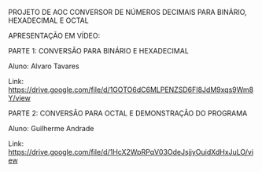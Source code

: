 PROJETO DE AOC
CONVERSOR DE NÚMEROS DECIMAIS PARA BINÁRIO, HEXADECIMAL E OCTAL

APRESENTAÇÃO EM VÍDEO:

PARTE 1:
CONVERSÃO PARA BINÁRIO E HEXADECIMAL

Aluno: Alvaro Tavares

Link: https://drive.google.com/file/d/1GOTO6dC6MLPENZSD6FI8JdM9xqs9Wm8Y/view

PARTE 2:
CONVERSÃO PARA OCTAL E DEMONSTRAÇÃO DO PROGRAMA

Aluno: Guilherme Andrade

Link: https://drive.google.com/file/d/1HcX2WpRPqV03OdeJsjjyOuidXdHxJuLO/view
